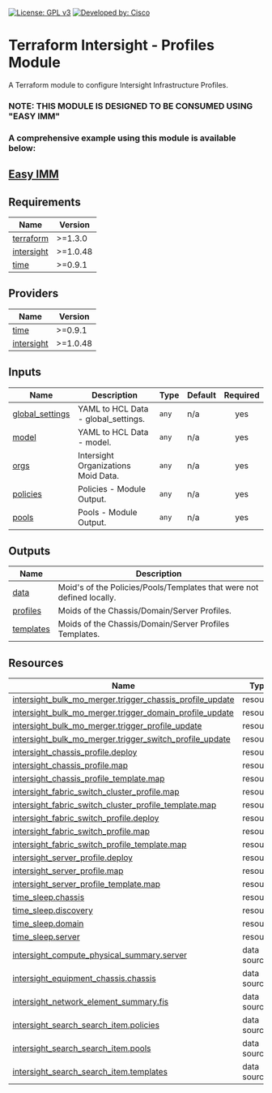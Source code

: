 <!-- BEGIN_TF_DOCS -->
[![License: GPL v3](https://img.shields.io/badge/License-GPLv3-blue.svg)](https://www.gnu.org/licenses/gpl-3.0)
[![Developed by: Cisco](https://img.shields.io/badge/Developed%20by-Cisco-blue)](https://developer.cisco.com)

# Terraform Intersight - Profiles Module

A Terraform module to configure Intersight Infrastructure Profiles.

### NOTE: THIS MODULE IS DESIGNED TO BE CONSUMED USING "EASY IMM"

### A comprehensive example using this module is available below:

## [Easy IMM](https://github.com/terraform-cisco-modules/easy-imm)

## Requirements

| Name | Version |
|------|---------|
| <a name="requirement_terraform"></a> [terraform](#requirement\_terraform) | >=1.3.0 |
| <a name="requirement_intersight"></a> [intersight](#requirement\_intersight) | >=1.0.48 |
| <a name="requirement_time"></a> [time](#requirement\_time) | >=0.9.1 |
## Providers

| Name | Version |
|------|---------|
| <a name="provider_time"></a> [time](#provider\_time) | >=0.9.1 |
| <a name="provider_intersight"></a> [intersight](#provider\_intersight) | >=1.0.48 |
## Inputs

| Name | Description | Type | Default | Required |
|------|-------------|------|---------|:--------:|
| <a name="input_global_settings"></a> [global\_settings](#input\_global\_settings) | YAML to HCL Data - global\_settings. | `any` | n/a | yes |
| <a name="input_model"></a> [model](#input\_model) | YAML to HCL Data - model. | `any` | n/a | yes |
| <a name="input_orgs"></a> [orgs](#input\_orgs) | Intersight Organizations Moid Data. | `any` | n/a | yes |
| <a name="input_policies"></a> [policies](#input\_policies) | Policies - Module Output. | `any` | n/a | yes |
| <a name="input_pools"></a> [pools](#input\_pools) | Pools - Module Output. | `any` | n/a | yes |
## Outputs

| Name | Description |
|------|-------------|
| <a name="output_data"></a> [data](#output\_data) | Moid's of the Policies/Pools/Templates that were not defined locally. |
| <a name="output_profiles"></a> [profiles](#output\_profiles) | Moids of the Chassis/Domain/Server Profiles. |
| <a name="output_templates"></a> [templates](#output\_templates) | Moids of the Chassis/Domain/Server Profiles Templates. |
## Resources

| Name | Type |
|------|------|
| [intersight_bulk_mo_merger.trigger_chassis_profile_update](https://registry.terraform.io/providers/CiscoDevNet/intersight/latest/docs/resources/bulk_mo_merger) | resource |
| [intersight_bulk_mo_merger.trigger_domain_profile_update](https://registry.terraform.io/providers/CiscoDevNet/intersight/latest/docs/resources/bulk_mo_merger) | resource |
| [intersight_bulk_mo_merger.trigger_profile_update](https://registry.terraform.io/providers/CiscoDevNet/intersight/latest/docs/resources/bulk_mo_merger) | resource |
| [intersight_bulk_mo_merger.trigger_switch_profile_update](https://registry.terraform.io/providers/CiscoDevNet/intersight/latest/docs/resources/bulk_mo_merger) | resource |
| [intersight_chassis_profile.deploy](https://registry.terraform.io/providers/CiscoDevNet/intersight/latest/docs/resources/chassis_profile) | resource |
| [intersight_chassis_profile.map](https://registry.terraform.io/providers/CiscoDevNet/intersight/latest/docs/resources/chassis_profile) | resource |
| [intersight_chassis_profile_template.map](https://registry.terraform.io/providers/CiscoDevNet/intersight/latest/docs/resources/chassis_profile_template) | resource |
| [intersight_fabric_switch_cluster_profile.map](https://registry.terraform.io/providers/CiscoDevNet/intersight/latest/docs/resources/fabric_switch_cluster_profile) | resource |
| [intersight_fabric_switch_cluster_profile_template.map](https://registry.terraform.io/providers/CiscoDevNet/intersight/latest/docs/resources/fabric_switch_cluster_profile_template) | resource |
| [intersight_fabric_switch_profile.deploy](https://registry.terraform.io/providers/CiscoDevNet/intersight/latest/docs/resources/fabric_switch_profile) | resource |
| [intersight_fabric_switch_profile.map](https://registry.terraform.io/providers/CiscoDevNet/intersight/latest/docs/resources/fabric_switch_profile) | resource |
| [intersight_fabric_switch_profile_template.map](https://registry.terraform.io/providers/CiscoDevNet/intersight/latest/docs/resources/fabric_switch_profile_template) | resource |
| [intersight_server_profile.deploy](https://registry.terraform.io/providers/CiscoDevNet/intersight/latest/docs/resources/server_profile) | resource |
| [intersight_server_profile.map](https://registry.terraform.io/providers/CiscoDevNet/intersight/latest/docs/resources/server_profile) | resource |
| [intersight_server_profile_template.map](https://registry.terraform.io/providers/CiscoDevNet/intersight/latest/docs/resources/server_profile_template) | resource |
| [time_sleep.chassis](https://registry.terraform.io/providers/time/latest/docs/resources/sleep) | resource |
| [time_sleep.discovery](https://registry.terraform.io/providers/time/latest/docs/resources/sleep) | resource |
| [time_sleep.domain](https://registry.terraform.io/providers/time/latest/docs/resources/sleep) | resource |
| [time_sleep.server](https://registry.terraform.io/providers/time/latest/docs/resources/sleep) | resource |
| [intersight_compute_physical_summary.server](https://registry.terraform.io/providers/CiscoDevNet/intersight/latest/docs/data-sources/compute_physical_summary) | data source |
| [intersight_equipment_chassis.chassis](https://registry.terraform.io/providers/CiscoDevNet/intersight/latest/docs/data-sources/equipment_chassis) | data source |
| [intersight_network_element_summary.fis](https://registry.terraform.io/providers/CiscoDevNet/intersight/latest/docs/data-sources/network_element_summary) | data source |
| [intersight_search_search_item.policies](https://registry.terraform.io/providers/CiscoDevNet/intersight/latest/docs/data-sources/search_search_item) | data source |
| [intersight_search_search_item.pools](https://registry.terraform.io/providers/CiscoDevNet/intersight/latest/docs/data-sources/search_search_item) | data source |
| [intersight_search_search_item.templates](https://registry.terraform.io/providers/CiscoDevNet/intersight/latest/docs/data-sources/search_search_item) | data source |
<!-- END_TF_DOCS -->